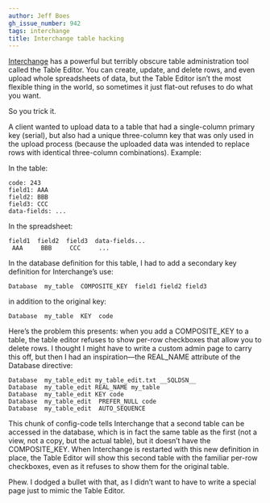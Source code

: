 ```yaml
---
author: Jeff Boes
gh_issue_number: 942
tags: interchange
title: Interchange table hacking
---
```




[Interchange](http://www.interchange.rtfm.info/docs/index.html) has a powerful but terribly obscure table administration tool called the Table Editor. You can create, update, and delete rows, and even upload whole spreadsheets of data, but the Table Editor isn’t the most flexible thing in the world, so sometimes it just flat-out refuses to do what you want.

So you trick it.

A client wanted to upload data to a table that had a single-column primary key (serial), but also had a unique three-column key that was only used in the upload process (because the uploaded data was intended to replace rows with identical three-column combinations). Example:

In the table:

```nohighlight
code: 243
field1: AAA
field2: BBB
field3: CCC
data-fields: ...
```

In the spreadsheet:

```nohighlight
field1  field2  field3  data-fields...
 AAA     BBB     CCC     ...
```

In the database definition for this table, I had to add a secondary key definition for Interchange’s use:

```nohighlight
Database  my_table  COMPOSITE_KEY  field1 field2 field3
```

in addition to the original key:

```nohighlight
Database  my_table  KEY  code
```

Here’s the problem this presents: when you add a COMPOSITE_KEY to a table, the table editor refuses to show per-row checkboxes that allow you to delete rows. I thought I might have to write a custom admin page to carry this off, but then I had an inspiration—the REAL_NAME attribute of the Database directive:

```nohighlight
Database  my_table_edit my_table_edit.txt __SQLDSN__
Database  my_table_edit REAL_NAME my_table
Database  my_table_edit KEY code
Database  my_table_edit  PREFER_NULL code
Database  my_table_edit  AUTO_SEQUENCE 
```

This chunk of config-code tells Interchange that a second table can be accessed in the database, which is in fact the same table as the first (not a view, not a copy, but the actual table), but it doesn’t have the COMPOSITE_KEY. When Interchange is restarted with this new definition in place, the Table Editor will show this second table with the familiar per-row checkboxes, even as it refuses to show them for the original table.

Phew. I dodged a bullet with that, as I didn’t want to have to write a special page just to mimic the Table Editor.


